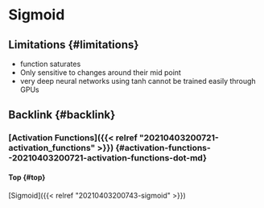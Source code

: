 # Sigmoid


## Limitations {#limitations}

-   function saturates
-   Only sensitive to changes around their mid point
-   very deep neural networks using tanh cannot be trained easily through GPUs


## Backlink {#backlink}


### [Activation Functions]({{< relref "20210403200721-activation_functions" >}}) {#activation-functions--20210403200721-activation-functions-dot-md}


#### Top {#top}

[Sigmoid]({{< relref "20210403200743-sigmoid" >}})
